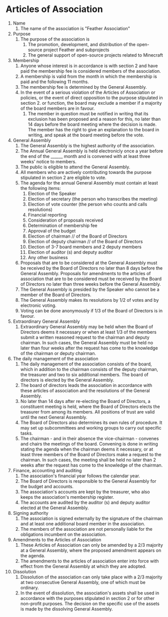 # Articles of Association
1. Name
    1. The name of the association is "Feather Association"
2. Purpose
    1. The purpose of the association is
        1. The promotion, development, and distribution of the open-source project Feather and subprojects
        2. The general support of open-source projects related to Minecraft
3. Membership
    1. Anyone whose interest is in accordance is with section 2 and have paid the membership fee is considered members of the association.
    2. A membership is valid from the month in which the membership is paid and the following 11 months. 
    3. The membership fee is determined by the General Assembly.
    4. In the event of a serious violation of the Articles of Association or policies, or the event of direct opposition to the purpose stipulated in section 2. or function, the board may exclude a member if a majority of the board members are in favour. 
        1. The member in question must be notified in writing that its exclusion has been proposed and a reason for this, no later than 14 days before the board meeting where the decision is made. The member has the right to give an explanation to the board in writing, and speak at the board meeting before the vote. 
4. General Assembly
    1. The General Assembly is the highest authority of the association.
    2. The Annual General Assembly is held electronicly once a year before the end of the ______ month and is convened with at least three weeks' notice to members.
    3. The public is eligible to attend the General Assembly.
    4. All members who are actively contributing towards the purpose stipulated in section 2 are eligible to vote.
    5. The agenda for the annual General Assembly must contain at least the following items:
        1. Election of the Speaker
        2. Election of secretary (the person who transcribes the meeting)
        3. Election of vote counter (the person who counts and calls resolutions)
        4. Financial reporting
        5. Consideration of proposals received
        6. Determination of membership fee
        7. Approval of the budget
        8. Election of chairman // of the Board of Directors
        9. Election of deputy chairman // of the Board of Directors
        10. Election of 3-7 board members and 2 deputy members
        11. Election of auditor (s) and deputy auditor 
        12. Any other business
    6. Proposals that are to be considered at the General Assembly must be received by the Board of Directors no later than 8 days before the General Assembly. Proposals for amendments to the articles of association that are to be considered must be received by the Board of Directors no later than three weeks before the General Assembly.
    7. The General Assembly is presided by the Speaker who cannot be a member of the Board of Directors.
    8. The General Assembly makes its resolutions by 1/2 of votes and by electronic voting.
    9. Voting can be done anonymously if 1/3 of the Board of Directors is in favour.
5. Extraordinary General Assembly
    1. Extraordinary General Assembly may be held when the Board of Directors deems it necessary or when at least 1/3 of the members submit a written reasoned request to the chairman and deputy chairman. In such cases, the General Assembly must be held no later than four weeks after the request has come to the knowledge of the chairman or deputy chairman.
6. The daily management of the association
    1. The daily management of the association consists of the board, which in addition to the chairman consists of the deputy chairman, the treasurer and two to six additional members. The board of directors is elected by the General Assembly.
    2. The board of directors leads the association in accordance with these articles of association and the resolutions of the General Assembly.
    3. No later than 14 days after re-electing the Board of Directors, a constituent meeting is held, where the Board of Directors elects the treasurer from among its members. All positions of trust are valid until the next General Assembly.
    4. The Board of Directors also determines its own rules of procedure. It may set up subcommittees and working groups to carry out specific tasks.
    5. The chairman - and in their absence the vice-chairman - convenes and chairs the meetings of the board. Convening is done in writing stating the agenda when the chairman deems it necessary, or at least three members of the Board of Directors make a request to the chairman. In such cases, the meeting shall be held no later than 2 weeks after the request has come to the knowledge of the chairman.
7. Finance, accounting and auditing
    1. The association's financial year follows the calendar year.
    2. The Board of Directors is responsible to the General Assembly for the budget and accounts.
    3. The association's accounts are kept by the treasurer, who also keeps the association's membership register.
    4. The accounts are audited by the auditor (s) and deputy auditor elected at the General Assembly.
8. Signing authority
    1. The association is signed externally by the signature of the chairman and at least one additional board member in the association.
    2. The members of the association are not personally liable for the obligations incumbent on the association.
9. Amendments to the Articles of Association
    1. These Articles of Association can only be amended by a 2/3 majority at a General Assembly, where the proposed amendment appears on the agenda.
    2. The amendments to the articles of association enter into force with effect from the General Assembly at which they are adopted.
10. Dissolution
    1. Dissolution of the association can only take place with a 2/3 majority at two consecutive General Assembly, one of which must be ordinary.
    2. In the event of dissolution, the association's assets shall be used in accordance with the purposes stipulated in section 2 or for other non-profit purposes. The decision on the specific use of the assets is made by the dissolving General Assembly.